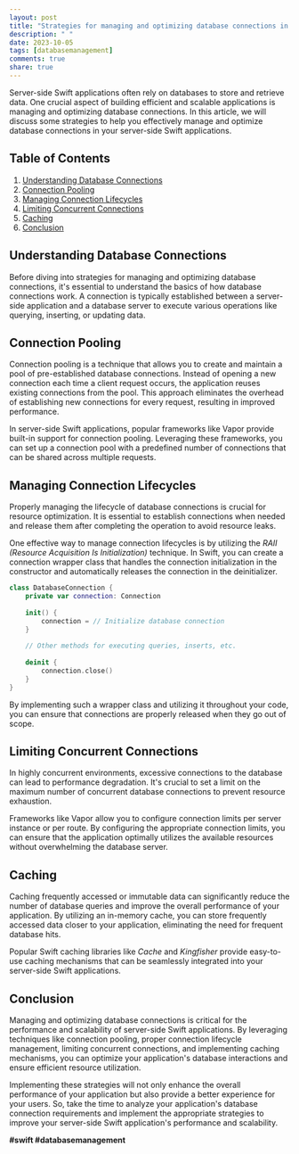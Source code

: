 ```yaml
---
layout: post
title: "Strategies for managing and optimizing database connections in server-side Swift applications"
description: " "
date: 2023-10-05
tags: [databasemanagement]
comments: true
share: true
---
```


Server-side Swift applications often rely on databases to store and retrieve data. One crucial aspect of building efficient and scalable applications is managing and optimizing database connections. In this article, we will discuss some strategies to help you effectively manage and optimize database connections in your server-side Swift applications.

## Table of Contents
1. [Understanding Database Connections](#understanding-database-connections)
2. [Connection Pooling](#connection-pooling)
3. [Managing Connection Lifecycles](#managing-connection-lifecycles)
4. [Limiting Concurrent Connections](#limiting-concurrent-connections)
5. [Caching](#caching)
6. [Conclusion](#conclusion)


## Understanding Database Connections

Before diving into strategies for managing and optimizing database connections, it's essential to understand the basics of how database connections work. A connection is typically established between a server-side application and a database server to execute various operations like querying, inserting, or updating data.

## Connection Pooling

Connection pooling is a technique that allows you to create and maintain a pool of pre-established database connections. Instead of opening a new connection each time a client request occurs, the application reuses existing connections from the pool. This approach eliminates the overhead of establishing new connections for every request, resulting in improved performance.

In server-side Swift applications, popular frameworks like Vapor provide built-in support for connection pooling. Leveraging these frameworks, you can set up a connection pool with a predefined number of connections that can be shared across multiple requests.

## Managing Connection Lifecycles

Properly managing the lifecycle of database connections is crucial for resource optimization. It is essential to establish connections when needed and release them after completing the operation to avoid resource leaks.

One effective way to manage connection lifecycles is by utilizing the *RAII (Resource Acquisition Is Initialization)* technique. In Swift, you can create a connection wrapper class that handles the connection initialization in the constructor and automatically releases the connection in the deinitializer.

```swift
class DatabaseConnection {
    private var connection: Connection
    
    init() {
        connection = // Initialize database connection
    }
    
    // Other methods for executing queries, inserts, etc.
    
    deinit {
        connection.close()
    }
}
```

By implementing such a wrapper class and utilizing it throughout your code, you can ensure that connections are properly released when they go out of scope.

## Limiting Concurrent Connections

In highly concurrent environments, excessive connections to the database can lead to performance degradation. It's crucial to set a limit on the maximum number of concurrent database connections to prevent resource exhaustion.

Frameworks like Vapor allow you to configure connection limits per server instance or per route. By configuring the appropriate connection limits, you can ensure that the application optimally utilizes the available resources without overwhelming the database server.

## Caching

Caching frequently accessed or immutable data can significantly reduce the number of database queries and improve the overall performance of your application. By utilizing an in-memory cache, you can store frequently accessed data closer to your application, eliminating the need for frequent database hits.

Popular Swift caching libraries like *Cache* and *Kingfisher* provide easy-to-use caching mechanisms that can be seamlessly integrated into your server-side Swift applications.

## Conclusion

Managing and optimizing database connections is critical for the performance and scalability of server-side Swift applications. By leveraging techniques like connection pooling, proper connection lifecycle management, limiting concurrent connections, and implementing caching mechanisms, you can optimize your application's database interactions and ensure efficient resource utilization.

Implementing these strategies will not only enhance the overall performance of your application but also provide a better experience for your users. So, take the time to analyze your application's database connection requirements and implement the appropriate strategies to improve your server-side Swift application's performance and scalability.

**#swift #databasemanagement**